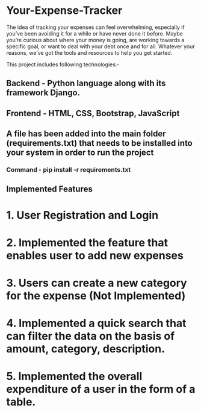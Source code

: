 # Your-Expense-Tracker

The idea of tracking your expenses can feel overwhelming, especially if you’ve been avoiding it for a while or have never done it before. Maybe you’re curious about where your money is going, are working towards a specific goal, or want to deal with your debt once and for all. Whatever your reasons, we’ve got the tools and resources to help you get started.

This project includes following technologies:-
## Backend - Python language along with its framework Django. 
## Frontend - HTML, CSS, Bootstrap, JavaScript

## A file has been added into the main folder (requirements.txt) that needs to be installed into your system in order to run the project 
### Command - pip install -r requirements.txt

## Implemented Features
  # 1. User Registration and Login
  # 2. Implemented the feature that enables user to add new expenses
  # 3. Users can create a new category for the expense (Not Implemented)
  # 4. Implemented a quick search that can filter the data on the basis of amount, category, description.
  # 5. Implemented the overall expenditure of a user in the form of a table.
